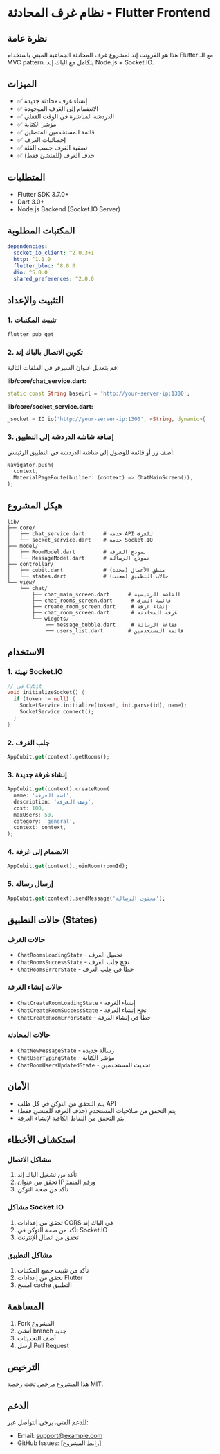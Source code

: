 # نظام غرف المحادثة - Flutter Frontend

## نظرة عامة
هذا هو الفرونت إند لمشروع غرف المحادثة الجماعية المبني باستخدام Flutter مع الـ MVC pattern. يتكامل مع الباك إند Node.js + Socket.IO.

## الميزات
- ✅ إنشاء غرف محادثة جديدة
- ✅ الانضمام إلى الغرف الموجودة
- ✅ الدردشة المباشرة في الوقت الفعلي
- ✅ مؤشر الكتابة
- ✅ قائمة المستخدمين المتصلين
- ✅ إحصائيات الغرف
- ✅ تصفية الغرف حسب الفئة
- ✅ حذف الغرف (للمنشئ فقط)

## المتطلبات
- Flutter SDK 3.7.0+
- Dart 3.0+
- Node.js Backend (Socket.IO Server)

## المكتبات المطلوبة
```yaml
dependencies:
  socket_io_client: ^2.0.3+1
  http: ^1.1.0
  flutter_bloc: ^8.0.0
  dio: ^5.0.0
  shared_preferences: ^2.0.0
```

## التثبيت والإعداد

### 1. تثبيت المكتبات
```bash
flutter pub get
```

### 2. تكوين الاتصال بالباك إند
قم بتعديل عنوان السيرفر في الملفات التالية:

**lib/core/chat_service.dart:**
```dart
static const String baseUrl = 'http://your-server-ip:1300';
```

**lib/core/socket_service.dart:**
```dart
_socket = IO.io('http://your-server-ip:1300', <String, dynamic>{
```

### 3. إضافة شاشة الدردشة إلى التطبيق
أضف زر أو قائمة للوصول إلى شاشة الدردشة في التطبيق الرئيسي:

```dart
Navigator.push(
  context,
  MaterialPageRoute(builder: (context) => ChatMainScreen()),
);
```

## هيكل المشروع

```
lib/
├── core/
│   ├── chat_service.dart      # خدمة API للغرف
│   └── socket_service.dart    # خدمة Socket.IO
├── model/
│   ├── RoomModel.dart         # نموذج الغرفة
│   └── MessageModel.dart      # نموذج الرسالة
├── controllar/
│   ├── cubit.dart             # منطق الأعمال (محدث)
│   └── states.dart            # حالات التطبيق (محدث)
└── view/
    └── chat/
        ├── chat_main_screen.dart      # الشاشة الرئيسية
        ├── chat_rooms_screen.dart      # قائمة الغرف
        ├── create_room_screen.dart     # إنشاء غرفة
        ├── chat_room_screen.dart       # غرفة المحادثة
        └── widgets/
            ├── message_bubble.dart     # فقاعة الرسالة
            └── users_list.dart        # قائمة المستخدمين
```

## الاستخدام

### 1. تهيئة Socket.IO
```dart
// في Cubit
void initializeSocket() {
  if (token != null) {
    SocketService.initialize(token!, int.parse(id), name);
    SocketService.connect();
  }
}
```

### 2. جلب الغرف
```dart
AppCubit.get(context).getRooms();
```

### 3. إنشاء غرفة جديدة
```dart
AppCubit.get(context).createRoom(
  name: 'اسم الغرفة',
  description: 'وصف الغرفة',
  cost: 100,
  maxUsers: 50,
  category: 'general',
  context: context,
);
```

### 4. الانضمام إلى غرفة
```dart
AppCubit.get(context).joinRoom(roomId);
```

### 5. إرسال رسالة
```dart
AppCubit.get(context).sendMessage('محتوى الرسالة');
```

## حالات التطبيق (States)

### حالات الغرف
- `ChatRoomsLoadingState` - تحميل الغرف
- `ChatRoomsSuccessState` - نجح جلب الغرف
- `ChatRoomsErrorState` - خطأ في جلب الغرف

### حالات إنشاء الغرفة
- `ChatCreateRoomLoadingState` - إنشاء الغرفة
- `ChatCreateRoomSuccessState` - نجح إنشاء الغرفة
- `ChatCreateRoomErrorState` - خطأ في إنشاء الغرفة

### حالات المحادثة
- `ChatNewMessageState` - رسالة جديدة
- `ChatUserTypingState` - مؤشر الكتابة
- `ChatRoomUsersUpdatedState` - تحديث المستخدمين

## الأمان
- يتم التحقق من التوكن في كل طلب API
- يتم التحقق من صلاحيات المستخدم (حذف الغرفة للمنشئ فقط)
- يتم التحقق من النقاط الكافية لإنشاء الغرفة

## استكشاف الأخطاء

### مشاكل الاتصال
1. تأكد من تشغيل الباك إند
2. تحقق من عنوان IP ورقم المنفذ
3. تأكد من صحة التوكن

### مشاكل Socket.IO
1. تحقق من إعدادات CORS في الباك إند
2. تأكد من صحة التوكن في Socket.IO
3. تحقق من اتصال الإنترنت

### مشاكل التطبيق
1. تأكد من تثبيت جميع المكتبات
2. تحقق من إعدادات Flutter
3. امسح cache التطبيق

## المساهمة
1. Fork المشروع
2. أنشئ branch جديد
3. أضف التحديثات
4. أرسل Pull Request

## الترخيص
هذا المشروع مرخص تحت رخصة MIT.

## الدعم
للدعم الفني، يرجى التواصل عبر:
- Email: support@example.com
- GitHub Issues: [رابط المشروع]
